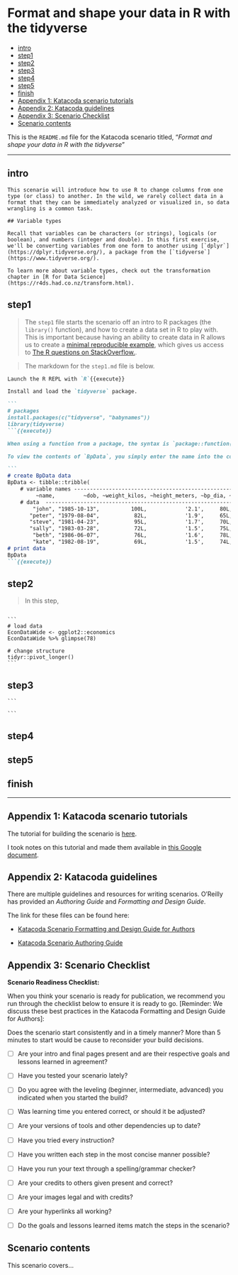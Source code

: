 Format and shape your data in R with the tidyverse
================

  - [intro](#intro)
  - [step1](#step1)
  - [step2](#step2)
  - [step3](#step3)
  - [step4](#step4)
  - [step5](#step5)
  - [finish](#finish)
  - [Appendix 1: Katacoda scenario
    tutorials](#appendix-1-katacoda-scenario-tutorials)
  - [Appendix 2: Katacoda guidelines](#appendix-2-katacoda-guidelines)
  - [Appendix 3: Scenario Checklist](#appendix-3-scenario-checklist)
  - [Scenario contents](#scenario-contents)

This is the `README.md` file for the Katacoda scenario titled, “*Format
and shape your data in R with the tidyverse*”

-----

## intro

    This scenario will introduce how to use R to change columns from one type (or class) to another. In the wild, we rarely collect data in a format that they can be immediately analyzed or visualized in, so data wrangling is a common task.
    
    ## Variable types
    
    Recall that variables can be characters (or strings), logicals (or boolean), and numbers (integer and double). In this first exercise, we'll be converting variables from one form to another using [`dplyr`](https://dplyr.tidyverse.org/), a package from the [`tidyverse`](https://www.tidyverse.org/).
    
    To learn more about variable types, check out the transformation chapter in [R for Data Science](https://r4ds.had.co.nz/transform.html).

## step1

> The `step1` file starts the scenario off an intro to R packages (the
> `library()` function), and how to create a data set in R to play with.
> This is important because having an ability to create data in R allows
> us to create a [minimal reproducible
> example](https://stackoverflow.com/help/minimal-reproducible-example),
> which gives us access to [The R questions on
> StackOverflow.](https://stackoverflow.com/questions/tagged/r).

> The markdown for the `step1.md` file is below.

```` markdown
Launch the R REPL with `R`{{execute}}

Install and load the `tidyverse` package.

```
# packages
install.packages(c("tidyverse", "babynames"))
library(tidyverse)
```{{execute}}

When using a function from a package, the syntax is `package::function()`. We will use the `tibble` package to create the `BpData` dataset with the code below.

To view the contents of `BpData`, you simply enter the name into the console and a preview of the data will print to the Terminal.

```
# create BpData data
BpData <- tibble::tribble(
    # variable names ---------------------------------------------------------
         ~name,         ~dob, ~weight_kilos, ~height_meters, ~bp_dia, ~bp_sys,
    # data  ------------------------------------------------------------------
        "john", "1985-10-13",          100L,            '2.1',     80L,    130L,
       "peter", "1979-08-04",           82L,            '1.9',     65L,    126L,
       "steve", "1981-04-23",           95L,            '1.7',     70L,    119L,
       "sally", "1983-03-28",           72L,            '1.5',     75L,    129L,
        "beth", "1986-06-07",           76L,            '1.6',     78L,    126L,
        "kate", "1982-08-19",           69L,            '1.5',     74L,    121L)
# print data
BpData
```{{execute}}
````

## step2

> In this step,

```` 

```
# load data
EconDataWide <- ggplot2::economics
EconDataWide %>% glimpse(78)

# change structure
tidyr::pivot_longer()
```
````

## step3

    ```
    
    ```

## step4

## step5

## finish

-----

## Appendix 1: Katacoda scenario tutorials

The tutorial for building the scenario is
[here](https://katacoda.com/scenario-examples/scenarios/create-scenario-101).

I took notes on this tutorial and made them available in [this Google
document](https://docs.google.com/document/d/e/2PACX-1vSf2w2onhH5t3IhuD4sYLoWqn46BLKMYFR7q3BHO8QTaRkVgXfhKvnl8T9uHrjmbVpTZVKCWrfxEl0R/pub).

## Appendix 2: Katacoda guidelines

There are multiple guidelines and resources for writing scenarios.
O’Reilly has provided an *Authoring Guide* and *Formatting and Design
Guide*.

The link for these files can be found here:

  - [Katacoda Scenario Formatting and Design Guide for
    Authors](https://docs.google.com/document/d/1l4lofG5kAu8JFzumZPCsJJE2muCYe6rHSHCQsMlijd8/edit)

  - [Katacoda Scenario Authoring
    Guide](https://docs.google.com/document/d/14rudtruZQhRxvD3zcR3g75j5nuOgKGz4CYk8hdhaV-w/edit)

## Appendix 3: Scenario Checklist

**Scenario Readiness Checklist:**

When you think your scenario is ready for publication, we recommend you
run through the checklist below to ensure it is ready to go. \[Reminder:
We discuss these best practices in the Katacoda Formatting and Design
Guide for Authors\]:

Does the scenario start consistently and in a timely manner? More than 5
minutes to start would be cause to reconsider your build decisions.

  - [ ] Are your intro and final pages present and are their respective
    goals and lessons learned in agreement?

  - [ ] Have you tested your scenario lately?

  - [ ] Do you agree with the leveling (beginner, intermediate,
    advanced) you indicated when you started the build?

  - [ ] Was learning time you entered correct, or should it be adjusted?

  - [ ] Are your versions of tools and other dependencies up to date?

  - [ ] Have you tried every instruction?

  - [ ] Have you written each step in the most concise manner possible?

  - [ ] Have you run your text through a spelling/grammar checker?

  - [ ] Are your credits to others given present and correct?

  - [ ] Are your images legal and with credits?

  - [ ] Are your hyperlinks all working?

  - [ ] Do the goals and lessons learned items match the steps in the
    scenario?

## Scenario contents

This scenario covers…
